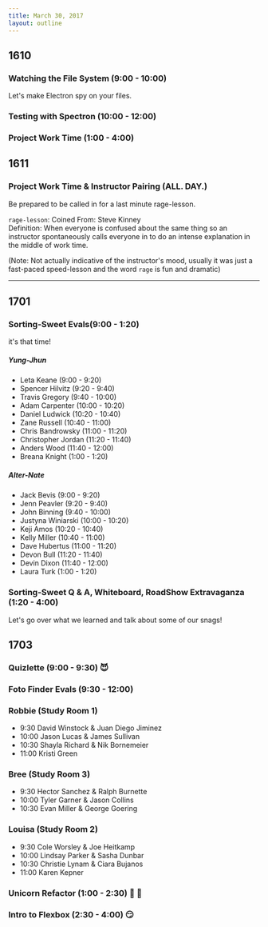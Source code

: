 ```yaml
---
title: March 30, 2017
layout: outline
---
```


## 1610

### Watching the File System (9:00 - 10:00)
Let's make Electron spy on your files.

### Testing with Spectron (10:00 - 12:00)

### Project Work Time (1:00 - 4:00)

## 1611

### Project Work Time & Instructor Pairing (ALL. DAY.)  

Be prepared to be called in for a last minute rage-lesson.  

`rage-lesson`:
  Coined From: Steve Kinney  
  Definition: When everyone is confused about the same thing so an instructor spontaneously calls everyone in to do an intense explanation in the middle of work time.  

  (Note: Not actually indicative of the instructor's mood, usually it was just a fast-paced speed-lesson and the word `rage` is fun and dramatic)


-----------------------------------------------

## 1701

### Sorting-Sweet Evals(9:00 - 1:20)

it's that time!

##### Yung-Jhun

* Leta Keane (9:00 - 9:20)
* Spencer Hilvitz (9:20 - 9:40)
* Travis Gregory (9:40 - 10:00)
* Adam Carpenter (10:00 - 10:20)
* Daniel Ludwick (10:20 - 10:40)
* Zane Russell (10:40 - 11:00)
* Chris Bandrowsky (11:00 - 11:20)
* Christopher Jordan (11:20 - 11:40)
* Anders Wood (11:40 - 12:00)
* Breana Knight (1:00 - 1:20)

##### Alter-Nate

* Jack Bevis (9:00 - 9:20)
* Jenn Peavler (9:20 - 9:40)
* John Binning (9:40 - 10:00)
* Justyna Winiarski (10:00 - 10:20)
* Keji Amos (10:20 - 10:40)
* Kelly Miller (10:40 - 11:00)
* Dave Hubertus (11:00 - 11:20)
* Devon Bull (11:20 - 11:40)
* Devin Dixon (11:40 - 12:00)
* Laura Turk (1:00 - 1:20)

### Sorting-Sweet Q & A, Whiteboard, RoadShow Extravaganza (1:20 - 4:00)

Let's go over what we learned and talk about some of our snags!


## 1703

### Quizlette (9:00 - 9:30) :smiling_imp:

### Foto Finder Evals (9:30 - 12:00)

### Robbie (Study Room 1)

* 9:30 David Winstock & Juan Diego Jiminez
* 10:00 Jason Lucas & James Sullivan
* 10:30 Shayla Richard & Nik Bornemeier
* 11:00 Kristi Green

### Bree (Study Room 3)

* 9:30 Hector Sanchez & Ralph Burnette
* 10:00 Tyler Garner & Jason Collins
* 10:30 Evan Miller & George Goering

### Louisa (Study Room 2)

* 9:30 Cole Worsley & Joe Heitkamp
* 10:00 Lindsay Parker & Sasha Dunbar
* 10:30 Christie Lynam & Ciara Bujanos
* 11:00 Karen Kepner

### Unicorn Refactor (1:00 - 2:30) :rainbow: :horse:

### Intro to Flexbox (2:30 - 4:00) :smirk:
